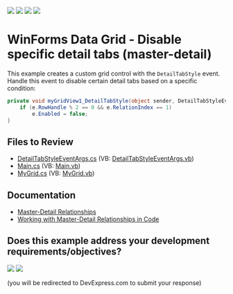 <!-- default badges list -->
![](https://img.shields.io/endpoint?url=https://codecentral.devexpress.com/api/v1/VersionRange/128624972/24.2.1%2B)
[![](https://img.shields.io/badge/Open_in_DevExpress_Support_Center-FF7200?style=flat-square&logo=DevExpress&logoColor=white)](https://supportcenter.devexpress.com/ticket/details/E3334)
[![](https://img.shields.io/badge/📖_How_to_use_DevExpress_Examples-e9f6fc?style=flat-square)](https://docs.devexpress.com/GeneralInformation/403183)
[![](https://img.shields.io/badge/💬_Leave_Feedback-feecdd?style=flat-square)](#does-this-example-address-your-development-requirementsobjectives)
<!-- default badges end -->

# WinForms Data Grid - Disable specific detail tabs (master-detail)

This example creates a custom grid control with the `DetailTabStyle` event. Handle this event to disable certain detail tabs based on a specific condition:

```csharp
private void myGridView1_DetailTabStyle(object sender, DetailTabStyleEventArgs e) {
    if (e.RowHandle % 2 == 0 && e.RelationIndex == 1)
        e.Enabled = false;
}
```


## Files to Review

* [DetailTabStyleEventArgs.cs](./CS/WindowsApplication3/DetailTabStyleEventArgs.cs) (VB: [DetailTabStyleEventArgs.vb](./VB/WindowsApplication3/DetailTabStyleEventArgs.vb))
* [Main.cs](./CS/WindowsApplication3/Main.cs) (VB: [Main.vb](./VB/WindowsApplication3/Main.vb))
* [MyGrid.cs](./CS/WindowsApplication3/MyGrid.cs) (VB: [MyGrid.vb](./VB/WindowsApplication3/MyGrid.vb))


## Documentation

* [Master-Detail Relationships](https://docs.devexpress.com/WindowsForms/3473/controls-and-libraries/data-grid/master-detail-relationships)
* [Working with Master-Detail Relationships in Code](https://docs.devexpress.com/WindowsForms/732/controls-and-libraries/data-grid/master-detail/working-with-master-detail-relationships-in-code)
<!-- feedback -->
## Does this example address your development requirements/objectives?

[<img src="https://www.devexpress.com/support/examples/i/yes-button.svg"/>](https://www.devexpress.com/support/examples/survey.xml?utm_source=github&utm_campaign=winforms-grid-disable-detail-tabs&~~~was_helpful=yes) [<img src="https://www.devexpress.com/support/examples/i/no-button.svg"/>](https://www.devexpress.com/support/examples/survey.xml?utm_source=github&utm_campaign=winforms-grid-disable-detail-tabs&~~~was_helpful=no)

(you will be redirected to DevExpress.com to submit your response)
<!-- feedback end -->
